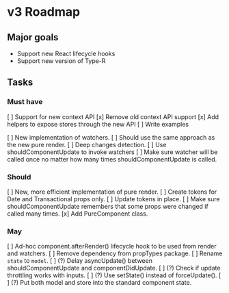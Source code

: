 # v3 Roadmap

## Major goals

- Support new React lifecycle hooks
- Support new version of Type-R

## Tasks

### Must have

[ ] Support for new context API
    [x] Remove old context API support
    [x] Add helpers to expose stores through the new API
    [ ] Write examples

[ ] New implementation of watchers.
    [ ] Should use the same approach as the new pure render.
    [ ] Deep changes detection.
    [ ] Use shouldComponentUpdate to invoke watchers
    [ ] Make sure watcher will be called once no matter how many times shouldComponentUpdate is called.

### Should

[ ] New, more efficient implementation of pure render.
    [ ] Create tokens for Date and Transactional props only.
    [ ] Update tokens in place.
    [ ] Make sure shouldComponentUpdate remembers that some props were changed if called many times.
    [x] Add PureComponent class.

### May

[ ] Ad-hoc component.afterRender() lifecycle hook to be used from render and watchers.
[ ] Remove dependency from propTypes package.
[ ] Rename `state` to `model`.
[ ] (?) Delay asyncUpdate() between shouldComponentUpdate and componentDidUpdate.
[ ] (?) Check if update throttling works with inputs.
[ ] (?) Use setState() instead of forceUpdate().
[ ] (?) Put both model and store into the standard component state.
